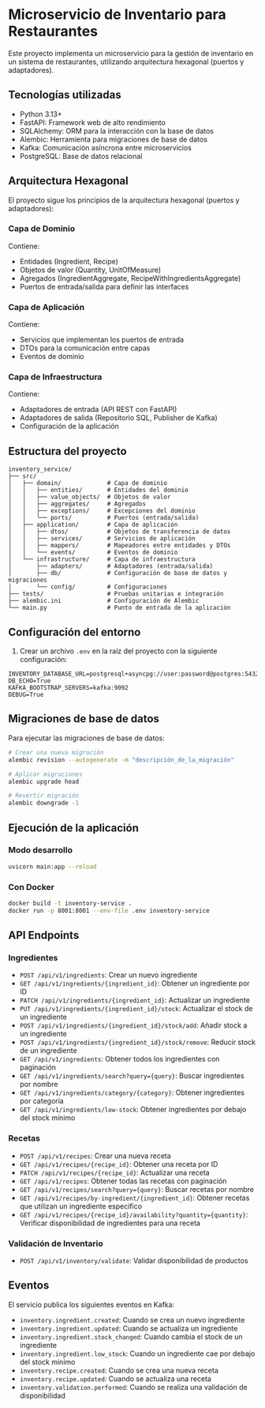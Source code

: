 # Microservicio de Inventario para Restaurantes

Este proyecto implementa un microservicio para la gestión de inventario en un sistema de restaurantes, utilizando arquitectura hexagonal (puertos y adaptadores).

## Tecnologías utilizadas

- Python 3.13+
- FastAPI: Framework web de alto rendimiento
- SQLAlchemy: ORM para la interacción con la base de datos
- Alembic: Herramienta para migraciones de base de datos
- Kafka: Comunicación asíncrona entre microservicios
- PostgreSQL: Base de datos relacional

## Arquitectura Hexagonal

El proyecto sigue los principios de la arquitectura hexagonal (puertos y adaptadores):

### Capa de Dominio 

Contiene:
- Entidades (Ingredient, Recipe)
- Objetos de valor (Quantity, UnitOfMeasure)
- Agregados (IngredientAggregate, RecipeWithIngredientsAggregate)
- Puertos de entrada/salida para definir las interfaces

### Capa de Aplicación

Contiene:
- Servicios que implementan los puertos de entrada
- DTOs para la comunicación entre capas
- Eventos de dominio

### Capa de Infraestructura

Contiene:
- Adaptadores de entrada (API REST con FastAPI)
- Adaptadores de salida (Repositorio SQL, Publisher de Kafka)
- Configuración de la aplicación

## Estructura del proyecto

```
inventory_service/
├── src/
│   ├── domain/             # Capa de dominio
│   │   ├── entities/       # Entidades del dominio
│   │   ├── value_objects/  # Objetos de valor
│   │   ├── aggregates/     # Agregados
│   │   ├── exceptions/     # Excepciones del dominio
│   │   └── ports/          # Puertos (entrada/salida)
│   ├── application/        # Capa de aplicación
│   │   ├── dtos/           # Objetos de transferencia de datos
│   │   ├── services/       # Servicios de aplicación
│   │   ├── mappers/        # Mapeadores entre entidades y DTOs
│   │   └── events/         # Eventos de dominio
│   └── infrastructure/     # Capa de infraestructura
│       ├── adapters/       # Adaptadores (entrada/salida)
│       ├── db/             # Configuración de base de datos y migraciones
│       └── config/         # Configuraciones
├── tests/                  # Pruebas unitarias e integración
├── alembic.ini             # Configuración de Alembic
└── main.py                 # Punto de entrada de la aplicación
```

## Configuración del entorno

1. Crear un archivo `.env` en la raíz del proyecto con la siguiente configuración:

```
INVENTORY_DATABASE_URL=postgresql+asyncpg://user:password@postgres:5432/inventory_db
DB_ECHO=True
KAFKA_BOOTSTRAP_SERVERS=kafka:9092
DEBUG=True
```

## Migraciones de base de datos

Para ejecutar las migraciones de base de datos:

```bash
# Crear una nueva migración
alembic revision --autogenerate -m "descripción_de_la_migración"

# Aplicar migraciones
alembic upgrade head

# Revertir migración
alembic downgrade -1
```

## Ejecución de la aplicación

### Modo desarrollo

```bash
uvicorn main:app --reload
```

### Con Docker

```bash
docker build -t inventory-service .
docker run -p 8001:8001 --env-file .env inventory-service
```

## API Endpoints

### Ingredientes

- `POST /api/v1/ingredients`: Crear un nuevo ingrediente
- `GET /api/v1/ingredients/{ingredient_id}`: Obtener un ingrediente por ID
- `PATCH /api/v1/ingredients/{ingredient_id}`: Actualizar un ingrediente
- `PUT /api/v1/ingredients/{ingredient_id}/stock`: Actualizar el stock de un ingrediente
- `POST /api/v1/ingredients/{ingredient_id}/stock/add`: Añadir stock a un ingrediente
- `POST /api/v1/ingredients/{ingredient_id}/stock/remove`: Reducir stock de un ingrediente
- `GET /api/v1/ingredients`: Obtener todos los ingredientes con paginación
- `GET /api/v1/ingredients/search?query={query}`: Buscar ingredientes por nombre
- `GET /api/v1/ingredients/category/{category}`: Obtener ingredientes por categoría
- `GET /api/v1/ingredients/low-stock`: Obtener ingredientes por debajo del stock mínimo

### Recetas

- `POST /api/v1/recipes`: Crear una nueva receta
- `GET /api/v1/recipes/{recipe_id}`: Obtener una receta por ID
- `PATCH /api/v1/recipes/{recipe_id}`: Actualizar una receta
- `GET /api/v1/recipes`: Obtener todas las recetas con paginación
- `GET /api/v1/recipes/search?query={query}`: Buscar recetas por nombre
- `GET /api/v1/recipes/by-ingredient/{ingredient_id}`: Obtener recetas que utilizan un ingrediente específico
- `GET /api/v1/recipes/{recipe_id}/availability?quantity={quantity}`: Verificar disponibilidad de ingredientes para una receta

### Validación de Inventario

- `POST /api/v1/inventory/validate`: Validar disponibilidad de productos

## Eventos

El servicio publica los siguientes eventos en Kafka:

- `inventory.ingredient.created`: Cuando se crea un nuevo ingrediente
- `inventory.ingredient.updated`: Cuando se actualiza un ingrediente
- `inventory.ingredient.stock_changed`: Cuando cambia el stock de un ingrediente
- `inventory.ingredient.low_stock`: Cuando un ingrediente cae por debajo del stock mínimo
- `inventory.recipe.created`: Cuando se crea una nueva receta
- `inventory.recipe.updated`: Cuando se actualiza una receta
- `inventory.validation.performed`: Cuando se realiza una validación de disponibilidad